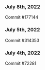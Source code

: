 ### July 8th, 2022

Commit #177144

### July 5th, 2022

Commit #314353


### July 4th, 2022

Commit #72281
